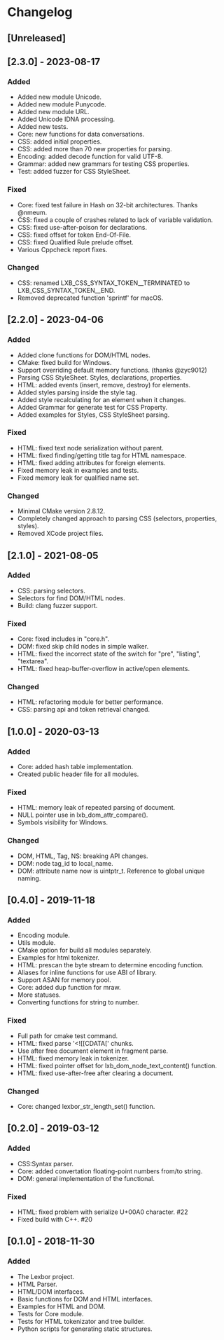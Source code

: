 # Changelog
   
## [Unreleased]

## [2.3.0] - 2023-08-17
### Added
- Added new module Unicode.
- Added new module Punycode.
- Added new module URL.
- Added Unicode IDNA processing.
- Added new tests.
- Core: new functions for data conversations.
- CSS: added initial properties.
- CSS: added more than 70 new properties for parsing.
- Encoding: added decode function for valid UTF-8.
- Grammar: added new grammars for testing CSS properties.
- Test: added fuzzer for CSS StyleSheet.

### Fixed
- Core: fixed test failure in Hash on 32-bit architectures. Thanks @nmeum.
- CSS: fixed a couple of crashes related to lack of variable validation.
- CSS: fixed use-after-poison for declarations.
- CSS: fixed offset for token End-Of-File.
- CSS: fixed Qualified Rule prelude offset.
- Various Cppcheck report fixes.

### Changed
- CSS: renamed LXB_CSS_SYNTAX_TOKEN__TERMINATED to LXB_CSS_SYNTAX_TOKEN__END.
- Removed deprecated function 'sprintf' for macOS.

## [2.2.0] - 2023-04-06
### Added
- Added clone functions for DOM/HTML nodes.
- CMake: fixed build for Windows.
- Support overriding default memory functions. (thanks @zyc9012)
- Parsing CSS StyleSheet. Styles, declarations, properties.
- HTML: added events (insert, remove, destroy) for elements.
- Added styles parsing inside the style tag.
- Added style recalculating for an element when it changes.
- Added Grammar for generate test for CSS Property.
- Added examples for Styles, CSS StyleSheet parsing.

### Fixed
- HTML: fixed text node serialization without parent.
- HTML: fixed finding/getting title tag for HTML namespace.
- HTML: fixed adding attributes for foreign elements.
- Fixed memory leak in examples and tests.
- Fixed memory leak for qualified name set.

### Changed
- Minimal CMake version 2.8.12.
- Completely changed approach to parsing CSS (selectors, properties, styles).
- Removed XCode project files.

## [2.1.0] - 2021-08-05
### Added
- CSS: parsing selectors.
- Selectors for find DOM/HTML nodes.
- Build: clang fuzzer support.

### Fixed
- Core: fixed includes in "core.h".
- DOM: fixed skip child nodes in simple walker.
- HTML: fixed the incorrect state of the switch for "pre", "listing", "textarea".
- HTML: fixed heap-buffer-overflow in active/open elements.

### Changed
- HTML: refactoring module for better performance.
- CSS: parsing api and token retrieval changed.

## [1.0.0] - 2020-03-13
### Added
- Core: added hash table implementation.
- Created public header file for all modules.

### Fixed
- HTML: memory leak of repeated parsing of document.
- NULL pointer use in lxb_dom_attr_compare().
- Symbols visibility for Windows.

### Changed
- DOM, HTML, Tag, NS: breaking API changes.
- DOM: node tag_id to local_name.
- DOM: attribute name now is uintptr_t. Reference to global unique naming.

## [0.4.0] - 2019-11-18
### Added
- Encoding module.
- Utils module.
- CMake option for build all modules separately.
- Examples for html tokenizer.
- HTML: prescan the byte stream to determine encoding function.
- Aliases for inline functions for use ABI of library.
- Support ASAN for memory pool.
- Core: added dup function for mraw.
- More statuses.
- Converting functions for string to number.

### Fixed
- Full path for cmake test command.
- HTML: fixed parse '<![[CDATA[' chunks.
- Use after free document element in fragment parse.
- HTML: fixed memory leak in tokenizer.
- HTML: fixed pointer offset for lxb_dom_node_text_content() function.
- HTML: fixed use-after-free after clearing a document.

### Changed
- Core: changed lexbor_str_length_set() function.

## [0.2.0] - 2019-03-12
### Added
- CSS:Syntax parser.
- Core: added convertation floating-point numbers from/to string.
- DOM: general implementation of the functional.

### Fixed
- HTML: fixed problem with serialize U+00A0 character. #22
- Fixed build with C++. #20

## [0.1.0] - 2018-11-30
### Added
- The Lexbor project.
- HTML Parser.
- HTML/DOM interfaces.
- Basic functions for DOM and HTML interfaces.
- Examples for HTML and DOM.
- Tests for Core module.
- Tests for HTML tokenizator and tree builder.
- Python scripts for generating static structures.
